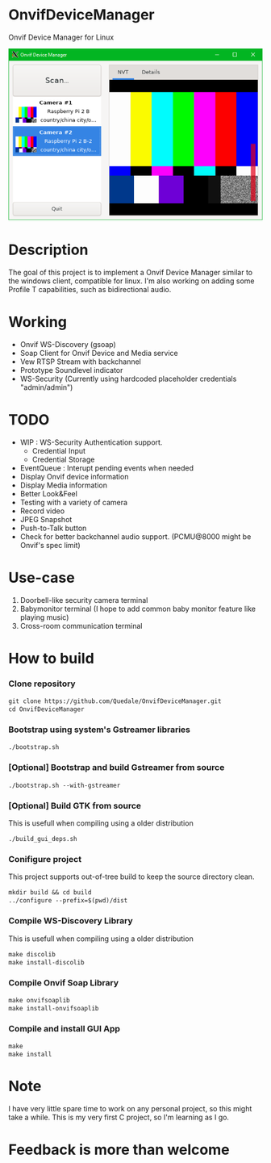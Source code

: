 # OnvifDeviceManager
Onvif Device Manager for Linux

![Application Capture](AppCapture.png?raw=true "OnvifDeviceMgr Linux")

# Description
The goal of this project is to implement a Onvif Device Manager similar to the windows client, compatible for linux. I'm also working on adding some Profile T capabilities, such as bidirectional audio.

# Working
- Onvif WS-Discovery (gsoap)
- Soap Client for Onvif Device and Media service
- Vew RTSP Stream with backchannel
- Prototype Soundlevel indicator
- WS-Security (Currently using hardcoded placeholder credentials "admin/admin")

# TODO
- WIP : WS-Security Authentication support.
    - Credential Input
    - Credential Storage 
- EventQueue : Interupt pending events when needed
- Display Onvif device information
- Display Media information
- Better Look&Feel
- Testing with a variety of camera
- Record video
- JPEG Snapshot
- Push-to-Talk button
- Check for better backchannel audio support. (PCMU@8000 might be Onvif's spec limit)

# Use-case
1. Doorbell-like security camera terminal
2. Babymonitor terminal (I hope to add common baby monitor feature like playing music)
3. Cross-room communication terminal

 
 
# How to build
### Clone repository
```
git clone https://github.com/Quedale/OnvifDeviceManager.git
cd OnvifDeviceManager
```
### Bootstrap using system's Gstreamer libraries
```
./bootstrap.sh
```
 
### [Optional] Bootstrap and build Gstreamer from source
```
./bootstrap.sh --with-gstreamer
```
### [Optional] Build GTK from source
This is usefull when compiling using a older distribution
```
./build_gui_deps.sh
```
### Conifigure project
This project supports out-of-tree build to keep the source directory clean.
```
mkdir build && cd build
../configure --prefix=$(pwd)/dist
```

### Compile WS-Discovery Library
This is usefull when compiling using a older distribution
```
make discolib
make install-discolib
```


### Compile Onvif Soap Library
```
make onvifsoaplib
make install-onvifsoaplib
```

### Compile and install GUI App
```
make
make install
```
# Note
I have very little spare time to work on any personal project, so this might take a while.
This is my very first C project, so I'm learning as I go. 
 
 

# 
# Feedback is more than welcome
